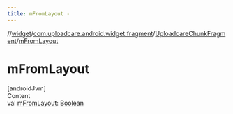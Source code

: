 ```yaml
---
title: mFromLayout -
---
```

//[widget](../../index.md)/[com.uploadcare.android.widget.fragment](../index.md)/[UploadcareChunkFragment](index.md)/[mFromLayout](m-from-layout.md)



# mFromLayout  
[androidJvm]  
Content  
val [mFromLayout](m-from-layout.md): [Boolean](https://kotlinlang.org/api/latest/jvm/stdlib/kotlin/-boolean/index.html)  



